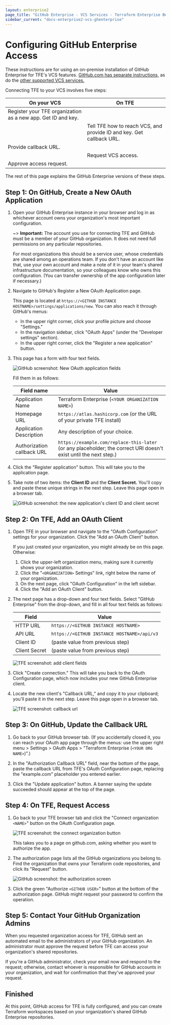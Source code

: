 ```yaml
---
layout: enterprise2
page_title: "GitHub Enterprise - VCS Services - Terraform Enterprise Beta"
sidebar_current: "docs-enterprise2-vcs-ghenterprise"
---
```


# Configuring GitHub Enterprise Access

These instructions are for using an on-premise installation of GitHub Enterprise for TFE's VCS features. [GitHub.com has separate instructions,](./github-enterprise.html) as do the [other supported VCS services.](./index.html)

Connecting TFE to your VCS involves five steps:

On your VCS | On TFE
--|--
Register your TFE organization as a new app. Get ID and key. | &nbsp;
&nbsp; | Tell TFE how to reach VCS, and provide ID and key. Get callback URL.
Provide callback URL. | &nbsp;
&nbsp; | Request VCS access.
Approve access request. | &nbsp;

The rest of this page explains the GitHub Enterprise versions of these steps.

## Step 1: On GitHub, Create a New OAuth Application

1. Open your GitHub Enterprise instance in your browser and log in as whichever account owns your organization's most important configuration.

    ~> **Important:** The account you use for connecting TFE and GitHub must be a member of your GitHub organization. It does not need full permissions on any particular repositories.

    For most organizations this should be a service user, whose credentials are shared among an operations team. If you don't have an account like that, use your own account and make a note of it in your team's shared infrastructure documentation, so your colleagues know who owns this configuration. (You can transfer ownership of the app configuration later if necessary.)

2. Navigate to GitHub's Register a New OAuth Application page.

    This page is located at `https://<GITHUB INSTANCE HOSTNAME>/settings/applications/new`. You can also reach it through GitHub's menus:
    - In the upper right corner, click your profile picture and choose "Settings."
    - In the navigation sidebar, click "OAuth Apps" (under the "Developer settings" section).
    - In the upper right corner, click the "Register a new application" button.

3. This page has a form with four text fields.

    ![GitHub screenshot: New OAuth application fields](./images/gh-fields-empty.png)

    Fill them in as follows:

    Field name                 | Value
    ---------------------------|--------------------------------------------------
    Application Name           | Terraform Enterprise (`<YOUR ORGANIZATION NAME>`)
    Homepage URL               | `https://atlas.hashicorp.com` (or the URL of your private TFE install)
    Application Description    | Any description of your choice.
    Authorization callback URL | `https://example.com/replace-this-later` (or any placeholder; the correct URI doesn't exist until the next step.)

4. Click the "Register application" button. This will take you to the application page.

5. Take note of two items: the **Client ID** and the **Client Secret.** You'll copy and paste these unique strings in the next step. Leave this page open in a browser tab.

    ![GitHub screenshot: the new application's client ID and client secret](./images/gh-secrets.png)

## Step 2: On TFE, Add an OAuth Client

1. Open TFE in your browser and navigate to the "OAuth Configuration" settings for your organization. Click the "Add an OAuth Client" button.

    If you just created your organization, you might already be on this page. Otherwise:

    1. Click the upper-left organization menu, making sure it currently shows your organization.
    1. Click the "`<ORGANIZATION>` Settings" link, right below the name of your organization.
    1. On the next page, click "OAuth Configuration" in the left sidebar.
    1. Click the "Add an OAuth Client" button.

2. The next page has a drop-down and four text fields. Select "GitHub Enterprise" from the drop-down, and fill in all four text fields as follows:

    Field         | Value
    --------------|--------------------------------------------
    HTTP URL      | `https://<GITHUB INSTANCE HOSTNAME>`
    API URL       | `https://<GITHUB INSTANCE HOSTNAME>/api/v3`
    Client ID     | (paste value from previous step)
    Client Secret | (paste value from previous step)

    ![TFE screenshot: add client fields](./images/ghe-tfe-add-client-fields.png)

3. Click "Create connection." This will take you back to the OAuth Configuration page, which now includes your new GitHub Enterprise client.

4. Locate the new client's "Callback URL," and copy it to your clipboard; you'll paste it in the next step. Leave this page open in a browser tab.

    ![TFE screenshot: callback url](./images/gh-tfe-callback-url.png)

## Step 3: On GitHub, Update the Callback URL

1. Go back to your GitHub browser tab. (If you accidentally closed it, you can reach your OAuth app page through the menus: use the upper right menu > Settings > OAuth Apps > "Terraform Enterprise (`<YOUR ORG NAME>`)".)

2. In the "Authorization Callback URL" field, near the bottom of the page, paste the callback URL from TFE's OAuth Configuration page, replacing the "example.com" placeholder you entered earlier.

3. Click the "Update application" button. A banner saying the update succeeded should appear at the top of the page.

## Step 4: On TFE, Request Access

1. Go back to your TFE browser tab and click the "Connect organization `<NAME>`" button on the OAuth Configuration page.

    ![TFE screenshot: the connect organization button](./images/tfe-connect-orgname.png)

    This takes you to a page on github.com, asking whether you want to authorize the app.

2. The authorization page lists all the GitHub organizations you belong to. Find the organization that owns your Terraform code repositories, and click its "Request" button.

    ![GitHub screenshot: the authorization screen](./images/gh-authorize.png)

3. Click the green "Authorize `<GITHUB USER>`" button at the bottom of the authorization page. GitHub might request your password to confirm the operation.

## Step 5: Contact Your GitHub Organization Admins

When you requested organization access for TFE, GitHub sent an automated email to the administrators of your GitHub organization. An administrator must approve the request before TFE can access your organization's shared repositories.

If you're a GitHub administrator, check your email now and respond to the request; otherwise, contact whoever is responsible for GitHub accounts in your organization, and wait for confirmation that they've approved your request.

## Finished

At this point, GitHub access for TFE is fully configured, and you can create Terraform workspaces based on your organization's shared GitHub Enterprise repositories.
